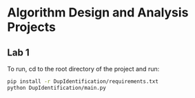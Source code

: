 # Algorithm Design and Analysis Projects

## Lab 1

To run, cd to the root directory of the project and run:

```sh
pip install -r DupIdentification/requirements.txt
python DupIdentification/main.py
```
